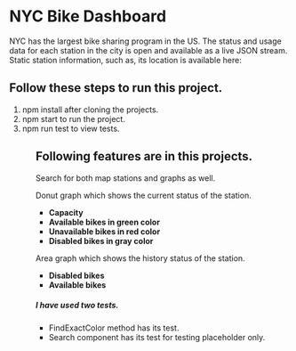 <h1>NYC Bike Dashboard</h1>
<p>NYC has the largest bike sharing program in the US. The status and usage data for each station in the city is open and available as a live JSON stream.
Static station information, such as, its location is available here:</p>

<h2>Follow these steps to run this project.</h2>
<ol>
  <li>
    npm install after cloning the projects.
  </li>
  <li>
    npm start to run the project.
  </li>
  <li>
  npm run test to view tests.
  </li>
  <ol>
  
<h2>Following features are in this projects.</h2>
<p>
    Search for both map stations and graphs as well. 
    </p>
<p>
    Donut graph which shows the current status of the station.
  <ul>
    <li>
       <strong>Capacity</strong>    
    </li>
    <li>
        <strong>Available bikes in green color</strong>  
    </li>
    <li>
       <strong>Unavailable bikes in red color</strong>
    </li>
    <li>
         <strong>Disabled bikes in gray color</strong>
    </li>
    </ul>
    </p>
 <p>
    Area graph which shows the history status of the station.
  <ul>
    <li>
       <strong>Disabled bikes</strong>    
    </li>
    <li>
        <strong>Available bikes</strong>  
    </li>
    </ul>
    </p>
    
 <h5>
        I have used two tests.
 </h5>
<ul>
  <li>FindExactColor method has its test.</li>
  <li>
    Search component has its test for testing placeholder only.
  </li>
    </ul>
